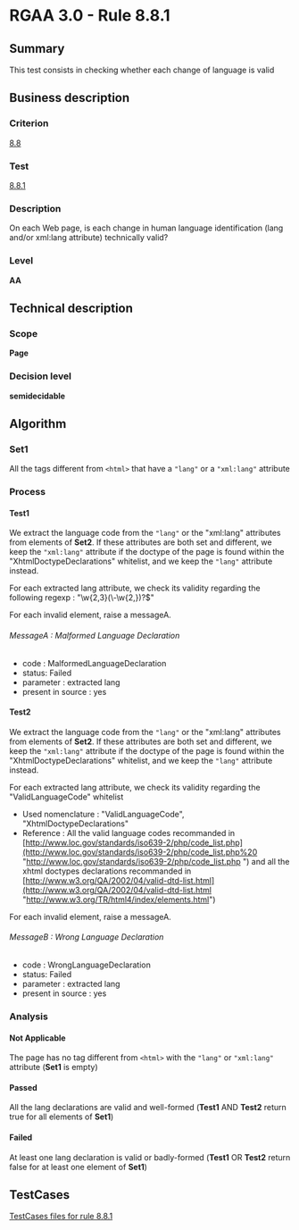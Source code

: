 # RGAA 3.0 -  Rule 8.8.1

## Summary

This test consists in checking whether each change of language is valid

## Business description

### Criterion

[8.8](http://disic.github.io/rgaa_referentiel_en/RGAA3.0_Criteria_English_version_v1.html#crit-8-8)

### Test

[8.8.1](http://disic.github.io/rgaa_referentiel_en/RGAA3.0_Criteria_English_version_v1.html#test-8-8-1)

### Description
On each Web page, is each
    change in human language identification (lang and/or
    xml:lang attribute) technically valid? 


### Level

**AA**

## Technical description

### Scope

**Page**

### Decision level

**semidecidable**

## Algorithm

### Set1

All the tags different from `<html>` that have a `"lang"` or a `"xml:lang"` attribute

### Process

#### Test1

We extract the language code from the `"lang"` or the "xml:lang"
attributes from elements of **Set2**. If these attributes are both set and
different, we keep the `"xml:lang"` attribute if the doctype of the page
is found within the "XhtmlDoctypeDeclarations" whitelist, and we keep
the `"lang"` attribute instead.

For each extracted lang attribute, we check its validity regarding the following regexp : "\\w{2,3}(\\-\\w{2,})?$"

For each invalid element, raise a messageA.

###### MessageA : Malformed Language Declaration

-   code : MalformedLanguageDeclaration
-   status: Failed
-   parameter : extracted lang
-   present in source : yes

#### Test2

We extract the language code from the `"lang"` or the "xml:lang"
attributes from elements of **Set2**. If these attributes are both set and
different, we keep the `"xml:lang"` attribute if the doctype of the page
is found within the "XhtmlDoctypeDeclarations" whitelist, and we keep
the `"lang"` attribute instead.

For each extracted lang attribute, we check its validity regarding the
"ValidLanguageCode" whitelist

-   Used nomenclature : "ValidLanguageCode", "XhtmlDoctypeDeclarations"
-   Reference : All the valid language codes recommanded in
    [http://www.loc.gov/standards/iso639-2/php/code_list.php](http://www.loc.gov/standards/iso639-2/php/code_list.php%20 "http://www.loc.gov/standards/iso639-2/php/code_list.php ")
    and all the xhtml doctypes declarations recommanded in
    [http://www.w3.org/QA/2002/04/valid-dtd-list.html](http://www.w3.org/QA/2002/04/valid-dtd-list.html "http://www.w3.org/TR/html4/index/elements.html")

For each invalid element, raise a messageA.

###### MessageB : Wrong Language Declaration

-   code : WrongLanguageDeclaration
-   status: Failed
-   parameter : extracted lang
-   present in source : yes

### Analysis

#### Not Applicable

The page has no tag different from `<html>` with the `"lang"` or `"xml:lang"` attribute (**Set1** is empty)

#### Passed

All the lang declarations are valid and well-formed (**Test1** AND **Test2** return true for all elements of **Set1**)

#### Failed

At least one lang declaration is valid or badly-formed (**Test1** OR **Test2** return false for at least one element of **Set1**)



##  TestCases 

[TestCases files for rule 8.8.1](https://github.com/Asqatasun/Asqatasun/tree/master/rules/rules-rgaa3.0/src/test/resources/testcases/rgaa30/Rgaa30Rule080801/) 


